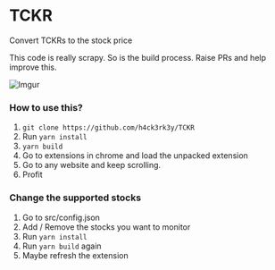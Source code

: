 # TCKR

Convert TCKRs to the stock price

This code is really scrapy. So is the build process. Raise PRs and help improve this.

![Imgur](https://i.imgur.com/VFixuh8.gif)

### How to use this?

1. `git clone https://github.com/h4ck3rk3y/TCKR`
2. Run `yarn install`
3. `yarn build`
4. Go to extensions in chrome and load the unpacked extension
5. Go to any website and keep scrolling.
6. Profit


### Change the supported stocks

1. Go to src/config.json
2. Add / Remove the stocks you want to monitor
3. Run `yarn install`
4. Run `yarn build` again
5. Maybe refresh the extension
